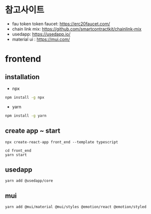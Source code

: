 # 참고사이트
- fau token token faucet: https://erc20faucet.com/
- chain link mix: https://github.com/smartcontractkit/chainlink-mix
- usedapp: https://usedapp.io/
- material ui : https://mui.com/
# frontend

## installation 
- npx
```sh
npm install -g npx
```

- yarn
```sh
npm install -g yarn
```
## create app ~ start
```
npx create-react-app front_end --template typescript
```
```
cd front_end
yarn start
```

## usedapp

```
yarn add @usedapp/core
```
## mui
```
yarn add @mui/material @mui/styles @emotion/react @emotion/styled
```

